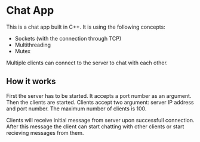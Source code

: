 # Chat App

This is a chat app built in C++. It is using the following concepts:

 - Sockets (with the connection through TCP)
 - Multithreading
 - Mutex

Multiple clients can connect to the server to chat with each other.

## How it works
First the server has to be started. It accepts a port number as an argument.
Then the clients are started. Clients accept two argument: server IP address and port number. The maximum number of clients is 100. 

Clients will receive initial message from server upon successfull connection. After this message the client can start chatting with other clients or start recieving messages from them.
